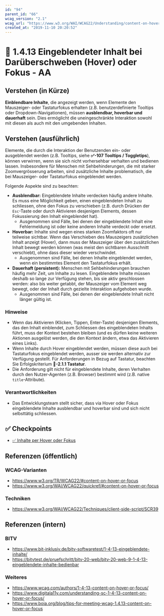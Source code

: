 ```yaml
---
id: "94"
parent_id: "66"
wcag_version: "2.1"
wcag_url: "https://www.w3.org/WAI/WCAG22/Understanding/content-on-hover-or-focus.html"
created_at: "2019-11-10 20:20:52"
---
```


# 📜 1.4.13 Eingeblendeter Inhalt bei Darüberschweben (Hover) oder Fokus - AA

## Verstehen (in Kürze)

**Einblendbare Inhalte**, die angezeigt werden, wenn Elemente den Mauszeiger- oder Tastaturfokus erhalten (z.B. benutzerdefinierte Tooltips oder Dropdown-Navigationen), müssen **ausblendbar, hoverbar und dauerhaft** sein. Dies ermöglicht die uneingeschränkte Interaktion sowohl mit diesen als auch mit den umgebenden Inhalten.

## Verstehen (ausführlich)

Elemente, die durch die Interaktion der Benutzenden ein- oder ausgeblendet werden (z.B. Tooltips, siehe **✅-107 Tooltips / Toggletips**), können verwirren, wenn sie sich nicht vorhersehbar verhalten und bedienen lassen. Insbesondere für Menschen mit Sehbehinderungen, die mit starker Zoomvergrösserung arbeiten, sind zusätzliche Inhalte problematisch, die bei Mauszeiger- oder Tastaturfokus eingeblendet werden.

Folgende Aspekte sind zu beachten:

- **Ausblendbar:** Eingeblendete Inhalte verdecken häufig andere Inhalte. Es muss eine Möglichkeit geben, einen eingeblendeten Inhalt zu schliessen, ohne den Fokus zu verschieben (z.B. durch Drücken der `Esc`-Taste oder durch Aktivieren desjenigen Elements, dessen Fokussierung den Inhalt eingeblendet hat).
    - Ausgenommen sind Fälle, bei denen der eingeblendete Inhalt eine Fehlermeldung ist oder keine anderen Inhalte verdeckt oder ersetzt.
- **Hoverbar:** Inhalte sind wegen eines starken Zoomfaktors oft nur teilweise sichtbar. Wenn das Verschieben des Mauszeigers zusätzlichen Inhalt anzeigt (Hover), dann muss der Mauszeiger über den zusätzlichen Inhalt bewegt werden können (was meist den sichtbaren Ausschnitt verschiebt), ohne dass dieser wieder verschwindet.
    - Ausgenommen sind Fälle, bei denen Inhalte eingeblendet werden, wenn ein bestimmtes Element den Tastaturfokus erhält.
- **Dauerhaft (persistent):** Menschen mit Sehbehinderungen brauchen häufig mehr Zeit, um Inhalte zu lesen. Eingeblendete Inhalte müssen deshalb so lange zur Verfügung stehen, bis sie aktiv geschlossen werden: also bis weiter getabbt, der Mauszeiger vom Element weg bewegt, oder der Inhalt durch gezielte Interaktion aufgehoben wurde.
    - Ausgenommen sind Fälle, bei denen der eingeblendete Inhalt nicht länger gültig ist.

### Hinweise

- Wenn das Aktivieren (Klicken, Tippen, Enter-Taste) desjenigen Elements, das den Inhalt einblendet, zum Schliessen des eingeblendeten Inhalts führt, muss der Kontext bestehen bleiben (und es dürfen keine weiteren Aktionen ausgelöst werden, die den Kontext ändern, etwa das Aktivieren eines Links).
- Wenn Inhalte durch Hover eingeblendet werden, müssen diese auch bei Tastaturfokus eingeblendet werden, ausser sie werden alternativ zur Verfügung gestellt. Für Anforderungen in Bezug auf Tastatur, beachten Sie Erfolgskriterium **📜-2.1.1 Tastatur**.
- Die Anforderung gilt nicht für eingeblendete Inhalte, deren Verhalten durch den Nutzer-Agenten (z.B. Browser) bestimmt wird (z.B. native `title`-Attribute).

### Verantwortlichkeiten

- Das Entwicklungsteam stellt sicher, dass via Hover oder Fokus eingeblendete Inhalte ausblendbar und hoverbar sind und sich nicht selbsttätig schliessen.

## ✅ Checkpoints

- [✅ Inhalte per Hover oder Fokus](inhalte-per-hover-oder-fokus)

## Referenzen (öffentlich)

### WCAG-Varianten
- <https://www.w3.org/TR/WCAG22/#content-on-hover-or-focus>
- <https://www.w3.org/WAI/WCAG22/quickref/#content-on-hover-or-focus>

### Techniken
- <https://www.w3.org/WAI/WCAG22/Techniques/client-side-script/SCR39>

## Referenzen (intern)

### BITV
- <https://www.bit-inklusiv.de/bitv-softwaretest/1-4-13-eingeblendete-inhalte/>
- <https://bitvtest.de/pruefschritt/bitv-20-web/bitv-20-web-9-1-4-13-eingeblendete-inhalte-bedienbar>

### Weiteres
- <https://www.wcag.com/authors/1-4-13-content-on-hover-or-focus/>
- <https://www.digitala11y.com/understanding-sc-1-4-13-content-on-hover-or-focus/>
- <https://www.boia.org/blog/tips-for-meeting-wcag-1.4.13-content-on-hover-or-focus>